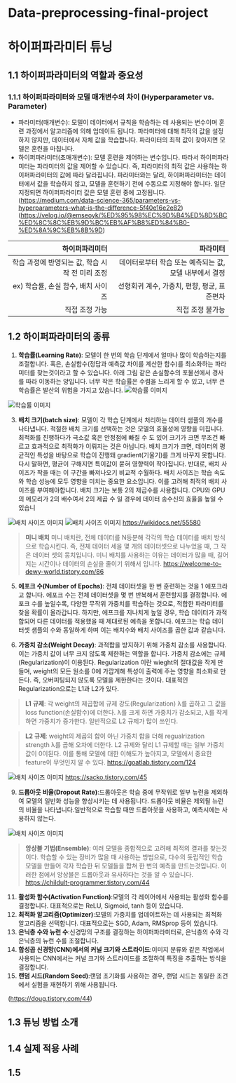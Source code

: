 # Data-preprocessing-final-project
# 하이퍼파라미터 튜닝
## 1.1 하이퍼파라미터의 역할과 중요성
### 1.1.1 하이퍼파라미터와 모델 매개변수의 차이 (Hyperparameter vs. Parameter)
- 파라미터(매개변수): 모델이 데이터에서 규칙을 학습하는 데 사용되는 변수이며 훈련 과정에서 알고리즘에 의해 업데이트 됩니다. 파라미터에 대해 최적의 값을 설정하지 않지만, 데이터에서 자체 값을 학습합니다. 파라미터의 최적 값이 찾아지면 모델은 훈련을 마칩니다.
- 하이퍼파라미터(초매개변수): 모델 훈련을 제어하는 변수입니다. 따라서 하이퍼파라미터는 파라미터의 값을 제어할 수 있습니다. 즉, 파라미터의 최적 값은 사용하는 하이퍼파라미터의 값에 따라 달라집니다. 파라미터와는 달리, 하이퍼파라미터는 데이터에서 값을 학습하지 않고, 모델을 훈련하기 전에 수동으로 지정해야 합니다. 일단 지정되면 하이퍼파라미터 값은 모델 훈련 중에 고정됩니다. 
(https://medium.com/data-science-365/parameters-vs-hyperparameters-what-is-the-difference-5f40e16e2e82)
(https://velog.io/@emseoyk/%ED%95%98%EC%9D%B4%ED%8D%BC%ED%8C%8C%EB%9D%BC%EB%AF%B8%ED%84%B0-%ED%8A%9C%EB%8B%9D)

| 하이퍼파리미터                             | 파라미터                                          |
|------------------------------------------:|--------------------------------------------------:|
|학습 과정에 반영되는 값, 학습 시작 전 미리 조정| 데이터로부터 학습 또는 예측되는 값, 모델 내부에서 결정|
|ex) 학습률, 손실 함수, 배치 사이즈            |선형회귀 계수, 가중치, 편향, 평균, 표준편차           |
|직접 조정 가능                               |직접 조정 불가능                                    |

## 1.2 하이퍼파라미터의 종류
1. **학습률(Learning Rate)**: 모델이 한 번의 학습 단계에서 얼마나 많이 학습하는지를 조절합니다. 혹은, 손실함수(정답과 예측값 차이를 계산한 함수)를 최소화하는 파라미터를 찾는것이라고 할 수 있습니다. 아래 그림 같은 손실함수의 포물선에서 경사를 따라 이동하는 양입니다. 너무 작은 학습률은 수렴을 느리게 할 수 있고, 너무 큰 학습률은 발산의 위험을 가지고 있습니다.
![학습률 이미지](https://github.com/leejoohyunn/images/blob/main/image.png)


![학습률 이미지](https://github.com/leejoohyunn/images/blob/main/img.png)


3. **배치 크기(batch size)**: 모델이 각 학습 단계에서 처리하는 데이터 샘플의 개수를 나타냅니다. 적절한 배치 크기를 선택하는 것은 모델의 효율성에 영향을 미칩니다. 최적화를 진행하다가 극소값 혹은 안정점에 빠질 수 도 있어 크기가 크면 무조건 빠르고 효과적으로 최적화가 이뤄지는 것은 아닙니다. 배치 크기가 크면, 데이터의 평균적인 특성을 바탕으로 학습이 진행돼 gradient(기울기)를 크게 바꾸지 못합니다. 다시 말하면, 평균이 구해지면 특이값이 묻혀 영향력이 작아집니다. 반대로, 배치 사이즈가 작을 때는 이 구간을 빠져나오기 비교적 수월하다. 배치 사이즈는 학습 속도와 학습 성능에 모두 영향을 미치는 중요한 요소입니다. 이를 고려해 최적의 배치 사이즈를 부여해야합니다. 배치 크기는 보통 2의 제곱수를 사용합니다. CPU와 GPU의 메모리가 2의 배수여서 2의 제곱 수 일 경우에 데이터 송수신의 효율을 높일 수 있습니
   
![배치 사이즈 이미지](https://github.com/leejoohyunn/images/blob/main/%EB%8B%A4%EC%9A%B4%EB%A1%9C%EB%93%9C.png
)
![배치 사이즈 이미지](https://github.com/leejoohyunn/images/blob/main/%EC%8A%A4%ED%81%AC%EB%A6%B0%EC%83%B7%202023-12-17%20160749.png)
https://wikidocs.net/55580

> **미니 배치**
> 미니 배치란, 전체 데이터를 N등분해 각각의 학습 데이터를 배치 방식으로 학습시킨다. 즉, 전체 데이터 세을 몇 개의 데이터셋으로 나누었을 때, 그 작은 데이터 셋의 뭉치입니다. 미니 배치를 사용하는 이유는 데이터가 많을 때, 길어지는 시간이나 데이터의 손실을 줄이기 위해서 입니다.
https://welcome-to-dewy-world.tistory.com/86

5. **에포크 수(Number of Epochs)**: 전체 데이터셋을 한 번 훈련하는 것을 1 에포크라고 합니다. 에포크 수는 전체 데이터셋을 몇 번 반복해서 훈련할지를 결정합니다. 에포크 수를 높일수록, 다양한 무작위 가중치를 학습하는 것으로, 적합한 파라미터를 찾을 확률이 올라갑니다. 하지만, 에프크를 지나치게 높일 경우, 학습 데이터가 과적합되어 다른 데이터를 적용했을 때 제대로된 예측을 못합니다. 에포크는 학습 데이터셋 샘플의 수와 동일하게 하며 이는 배치수와 배치 사이즈를 곱한 값과 같습니다.

7. **가중치 감소(Weight Decay)**: 과적합을 방지하기 위해 가중치 감소를 사용합니다. 이는 가중치 값이 너무 크지 않도록 제한하는 역할을 합니다. 가중치 감소에는 규제(Regularization)이 이용된다. Regularization 이란 wieght의 절대값을 작게 만들며, weight의 모든 원소를 0에 가깝게해 특성이 출력에 주는 영향을 최소화로 만든다. 즉, 오버피팅되지 않도록 모델을 제한한다는 것이다. 대표적인 Regularization으로는 L1과 L2가 있다. 

>**L1 규제**: 각 weight의 제곱합에 규제 강도(Regularization) λ를 곱하고 그 값을 loss function(손실함수)에 더한다. λ를 크게 하면 가중치가 감소되고, λ를 작게하면 가중치가 증가한다. 일반적으로 L2 규제가 많이 쓰인다. 

 >**L2 규제**: weight의 제곱의 합이 아닌 가중치 합을 더해 regualrization strength λ를 곱해 오차에 더한다. L2 규제와 달리 L1 규제할 때는 일부 가중치 값이 0이된다. 이를 통해 모델에 대한 이해도가 높아지고, 모델에서 중요한 feature이 무엇인지 알 수 있다.
>https://goatlab.tistory.com/124

![배치 사이즈 이미지](https://github.com/leejoohyunn/images/blob/main/%EC%8A%A4%ED%81%AC%EB%A6%B0%EC%83%B7%202023-12-17%20170336.png)
https://sacko.tistory.com/45

9. **드롭아웃 비율(Dropout Rate)**:드롭아웃은 학습 중에 무작위로 일부 뉴런을 제외하여 모델의 일반화 성능을 향상시키는 데 사용됩니다. 드롭아웃 비율은 제외될 뉴런의 비율을 나타냅니다.일반적으로 학습할 때만 드롭아웃을 사용하고, 예측시에는 사용하지 않는다. 

![배치 사이즈 이미지](https://github.com/leejoohyunn/images/blob/main/%EC%8A%A4%ED%81%AC%EB%A6%B0%EC%83%B7%202023-12-17%20170445.png)

>**앙상블 기법(Ensemble)**:
>여러 모델을 종합적으로 고려해 최적의 결과를 찾는것이다. 학습할 수 있는 장비가 많을 때 사용하는 방법으로, 다수의 돗립적인 학습 모델을 만들어 각자 학습한 뒤 모델들을 합쳐 한 번의 예측을 만드는것입니다. 이러한 점에서 앙상블은 드롭아웃과 유사하다는 것을 알 수 있습니다. 
https://childult-programmer.tistory.com/44
>

11. **활성화 함수(Activation Function)**:모델의 각 레이어에서 사용되는 활성화 함수를 결정합니다. 대표적으로는 ReLU, Sigmoid, tanh 등이 있습니다.
12. **최적화 알고리즘(Optimizer)**:모델의 가중치를 업데이트하는 데 사용되는 최적화 알고리즘을 선택합니다. 대표적으로는 SGD, Adam, RMSprop 등이 있습니다.
13. **은닉층 수와 뉴런 수**:신경망의 구조를 결정하는 하이퍼파라미터로, 은닉층의 수와 각 은닉층의 뉴런 수를 조절합니다.
14. **합성곱 신경망(CNN)에서의 커널 크기와 스트라이드**:이미지 분류와 같은 작업에서 사용되는 CNN에서는 커널 크기와 스트라이드를 조절하여 특징을 추출하는 방식을 결정합니다.
15. **랜덤 시드(Random Seed)**:랜덤 초기화를 사용하는 경우, 랜덤 시드는 동일한 조건에서 실험을 재현하기 위해 사용됩니다.

(https://doug.tistory.com/44)

## 1.3 튜닝 방법 소개
## 1.4 실제 적용 사례

## 1.5

